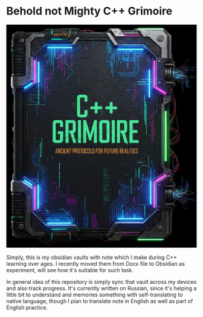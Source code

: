 # Behold not Mighty C++ Grimoire 

![](Grimoire_pc_cover.png)

Simply, this is my obsidian vaults with note which I make during C++ learning over ages. I recently moved them from Docx file to Obsidian as experiment, will see how it's suitable for such task.

In general idea of this repository is simply sync that vault across my devices and also track progress. It's currently written on Russian, since it's helping a little bit to understand and memories something with self-translating to native language, though I plan to translate note in English as well as part of English practice.

